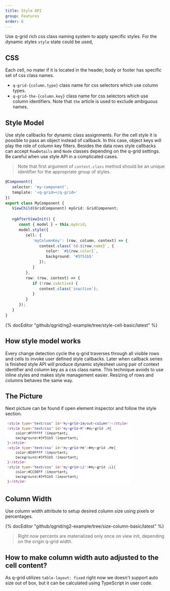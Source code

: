 ```yaml
---
title: Style API
group: Features
order: 6
---
```


Use q-grid rich css class naming system to apply specific styles. For the dynamic styles `style` state could be used, 

## CSS

Each cell, no mater if it is located in the header, body or footer has specific set of css class names.

* `q-grid-{column.type}` class name for css selectors which use column types.
* `q-grid-the-{column.key}` class name for css selectors which use column identifiers. Note that `the` article is used to exclude ambiguous names.

## Style Model

Use style callbacks for dynamic class assignments. For the cell style it is possible to pass an object instead of callback. In this case, object keys will play the role of column key filters. Besides the data rows style callbacks can accept `RowDetails` and `Node` classes depending on the q-grid settings. Be careful when use style API in a complicated cases. 


> Note that first argument of `context.class` method should be an unique identifier for the appropriate group of styles.

```typescript
@Component({
   selector: 'my-component',
   template: '<q-grid></q-grid>'
})
export class MyComponent {
   ViewChild(GridComponent) myGrid: GridComponent;

   ngAfterViewInit() {
      const { model } = this.myGrid;
      model.style({
         cell: {
            'myColumnKey': (row, column, context) => {
               context.class(`td-${row.name}`, {
                  color: `#${row.color}`,
                  background: '#3f51b5'
               });
            }
         },
         row: (row, context) => {
            if (!row.isActive) {
               context.class('inactive');
            }
         }
      });
   }
}
```

{% docEditor "github/qgrid/ng2-example/tree/style-cell-basic/latest" %}

## How style model works

Every change detection cycle the q-grid traverses through all visible rows and cells to invoke user defined style callbacks. Later when callback series is finished style API will produce dynamic stylesheet using pair of context identifier and column key as a css class name. This technique avoids to use inline styles and makes style management easier. Resizing of rows and columns behaves the same way. 

## The Picture

Next picture can be found if open element inspector and follow the style section.

<img src="assets/style-api-html.png" type="image/png" />

## Column Width

Use column width attribute to setup desired column size using pixels or percentages.

{% docEditor "github/qgrid/ng2-example/tree/size-column-basic/latest" %}

> Right now percents are materialized only once on view init, depending on the origin q-grid width.

## How to make column width auto adjusted to the cell content?

As q-grid utilizes `table-layout: fixed` right now we doesn't support auto size out of box, but it can be calculated using TypeScript in user code.